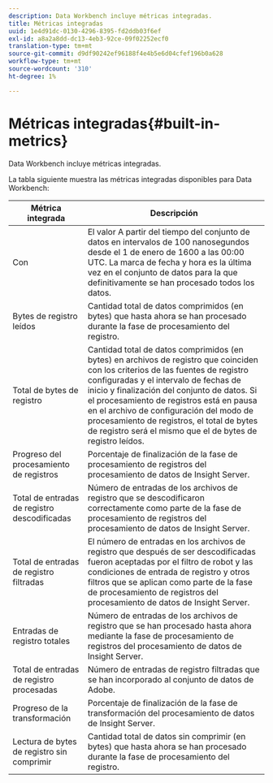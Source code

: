 ```yaml
---
description: Data Workbench incluye métricas integradas.
title: Métricas integradas
uuid: 1e4d91dc-0130-4296-8395-fd2ddb03f6ef
exl-id: a8a2a8dd-dc13-4eb3-92ce-09f02252ecf0
translation-type: tm+mt
source-git-commit: d9df90242ef96188f4e4b5e6d04cfef196b0a628
workflow-type: tm+mt
source-wordcount: '310'
ht-degree: 1%

---
```


# Métricas integradas{#built-in-metrics}

Data Workbench incluye métricas integradas.

La tabla siguiente muestra las métricas integradas disponibles para Data Workbench:

| Métrica integrada | Descripción |
|---|---|
| Con | El valor A partir del tiempo del conjunto de datos en intervalos de 100 nanosegundos desde el 1 de enero de 1600 a las 00:00 UTC. La marca de fecha y hora es la última vez en el conjunto de datos para la que definitivamente se han procesado todos los datos. |
| Bytes de registro leídos | Cantidad total de datos comprimidos (en bytes) que hasta ahora se han procesado durante la fase de procesamiento del registro. |
| Total de bytes de registro | Cantidad total de datos comprimidos (en bytes) en archivos de registro que coinciden con los criterios de las fuentes de registro configuradas y el intervalo de fechas de inicio y finalización del conjunto de datos. Si el procesamiento de registros está en pausa en el archivo de configuración del modo de procesamiento de registros, el total de bytes de registro será el mismo que el de bytes de registro leídos. |
| Progreso del procesamiento de registros | Porcentaje de finalización de la fase de procesamiento de registros del procesamiento de datos de Insight Server. |
| Total de entradas de registro descodificadas | Número de entradas de los archivos de registro que se descodificaron correctamente como parte de la fase de procesamiento de registros del procesamiento de datos de Insight Server. |
| Total de entradas de registro filtradas | El número de entradas en los archivos de registro que después de ser descodificadas fueron aceptadas por el filtro de robot y las condiciones de entrada de registro y otros filtros que se aplican como parte de la fase de procesamiento de registros del procesamiento de datos de Insight Server. |
| Entradas de registro totales | Número de entradas de los archivos de registro que se han procesado hasta ahora mediante la fase de procesamiento de registros del procesamiento de datos de Insight Server. |
| Total de entradas de registro procesadas | Número de entradas de registro filtradas que se han incorporado al conjunto de datos de Adobe. |
| Progreso de la transformación | Porcentaje de finalización de la fase de transformación del procesamiento de datos de Insight Server. |
| Lectura de bytes de registro sin comprimir | Cantidad total de datos sin comprimir (en bytes) que hasta ahora se han procesado durante la fase de procesamiento del registro. |
